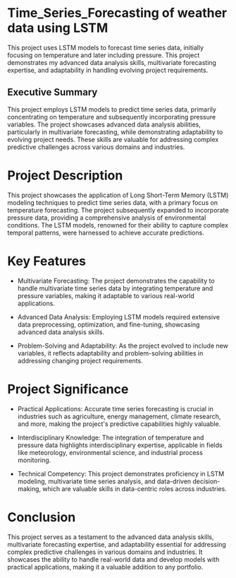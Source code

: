 # Time_Series_Forecasting of weather data using LSTM
This project uses LSTM models to forecast time series data, initially focusing on temperature and later including pressure. This project demonstrates my advanced data analysis skills, multivariate forecasting expertise, and adaptability in handling evolving project requirements.

## Executive Summary
This project employs LSTM models to predict time series data, primarily concentrating on temperature and subsequently incorporating pressure variables. The project showcases advanced data analysis abilities, particularly in multivariate forecasting, while demonstrating adaptability to evolving project needs. These skills are valuable for addressing complex predictive challenges across various domains and industries.

# Project Description
This project showcases the application of Long Short-Term Memory (LSTM) modeling techniques to predict time series data, with a primary focus on temperature forecasting. The project subsequently expanded to incorporate pressure data, providing a comprehensive analysis of environmental conditions. The LSTM models, renowned for their ability to capture complex temporal patterns, were harnessed to achieve accurate predictions.

# Key Features

- Multivariate Forecasting: The project demonstrates the capability to handle multivariate time series data by integrating temperature and pressure variables, making it adaptable to various real-world applications.

- Advanced Data Analysis: Employing LSTM models required extensive data preprocessing, optimization, and fine-tuning, showcasing advanced data analysis skills.

- Problem-Solving and Adaptability: As the project evolved to include new variables, it reflects adaptability and problem-solving abilities in addressing changing project requirements.

# Project Significance

- Practical Applications: Accurate time series forecasting is crucial in industries such as agriculture, energy management, climate research, and more, making the project's predictive capabilities highly valuable.

- Interdisciplinary Knowledge: The integration of temperature and pressure data highlights interdisciplinary expertise, applicable in fields like meteorology, environmental science, and industrial process monitoring.

- Technical Competency: This project demonstrates proficiency in LSTM modeling, multivariate time series analysis, and data-driven decision-making, which are valuable skills in data-centric roles across industries.

# Conclusion

This project serves as a testament to the advanced data analysis skills, multivariate forecasting expertise, and adaptability essential for addressing complex predictive challenges in various domains and industries. It showcases the ability to handle real-world data and develop models with practical applications, making it a valuable addition to any portfolio.
